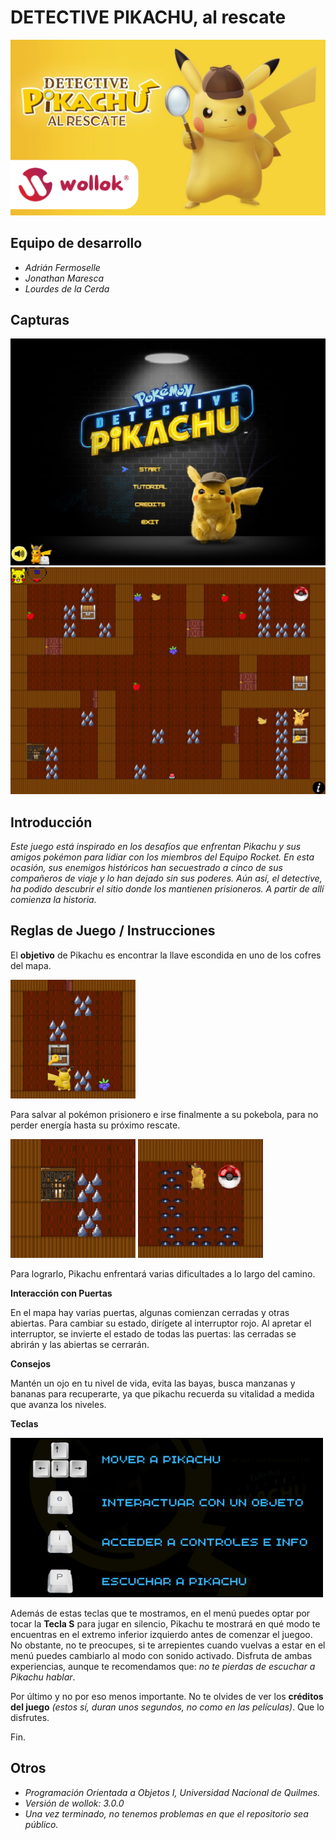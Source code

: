 # DETECTIVE PIKACHU, al rescate

![Portada](https://github.com/obj1unq/2024s1-tp-grupal-juego-equipo-5/blob/master/assets/readme-titulo.png)

## Equipo de desarrollo

- *Adrián Fermoselle*
- *Jonathan Maresca*
- *Lourdes de la Cerda*

## Capturas

![Portada](https://github.com/obj1unq/2024s1-tp-grupal-juego-equipo-5/blob/master/assets/readme-captura0.png)
![Portada](https://github.com/obj1unq/2024s1-tp-grupal-juego-equipo-5/blob/master/assets/readme-captura1.png)

## Introducción

*Este juego está inspirado en los desafíos que enfrentan Pikachu y sus amigos pokémon para lidiar con los miembros del Equipo Rocket. En esta ocasión, sus enemigos históricos han secuestrado a cinco de sus compañeros de viaje y lo han dejado sin sus poderes. Aún así, el detective, ha podido descubrir el sitio donde los mantienen prisioneros. A partir de allí comienza la historia.*

## Reglas de Juego / Instrucciones

El **objetivo** de Pikachu es encontrar la llave escondida en uno de los cofres del mapa.

![Portada](https://github.com/obj1unq/2024s1-tp-grupal-juego-equipo-5/blob/master/assets/readme-captura2.png)

Para salvar al pokémon prisionero e irse finalmente a su pokebola, para no perder energía hasta su próximo rescate.

![Portada](https://github.com/obj1unq/2024s1-tp-grupal-juego-equipo-5/blob/master/assets/readme-captura3.png)
![Portada](https://github.com/obj1unq/2024s1-tp-grupal-juego-equipo-5/blob/master/assets/readme-captura4.png)

Para lograrlo, Pikachu enfrentará varias dificultades a lo largo del camino.

**Interacción con Puertas**

En el mapa hay varias puertas, algunas comienzan cerradas y otras abiertas. Para cambiar su estado, dirígete al interruptor rojo. Al apretar el interruptor, se invierte el estado de todas las puertas: las cerradas se abrirán y las abiertas se cerrarán. 

**Consejos**

Mantén un ojo en tu nivel de vida, evita las bayas, busca manzanas y bananas para recuperarte, ya que pikachu recuerda su vitalidad a medida que avanza los niveles.

**Teclas**

![Portada](https://github.com/obj1unq/2024s1-tp-grupal-juego-equipo-5/blob/master/assets/readme-teclas.png)

Además de estas teclas que te mostramos, en el menú puedes optar por tocar la **Tecla S** para jugar en silencio, Pikachu te mostrará en qué modo te encuentras en el extremo inferior izquierdo antes de comenzar el juegoo. No obstante, no te preocupes, si te arrepientes cuando vuelvas a estar en el menú puedes cambiarlo al modo con sonido activado. Disfruta de ambas experiencias, aunque te recomendamos que: *no te pierdas de escuchar a Pikachu hablar*.  

Por último y no por eso menos importante. No te olvides de ver los **créditos del juego** *(estos sí, duran unos segundos, no como en las películas)*. Que lo disfrutes. 

Fin.

## Otros
- *Programación Orientada a Objetos I, Universidad Nacional de Quilmes.*
- *Versión de wollok: 3.0.0*
- *Una vez terminado, no tenemos problemas en que el repositorio sea público.*
